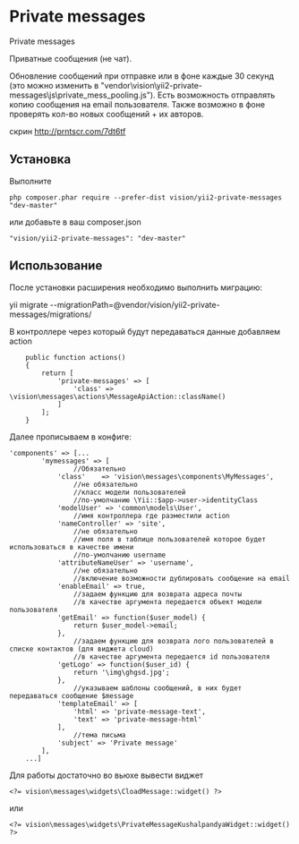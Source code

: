 Private messages
================
Private messages

Приватные сообщения (не чат).

Обновление сообщений при отправке или в фоне каждые 30 секунд (это можно изменить в "vendor\vision\yii2-private-messages\js\private_mess_pooling.js").
Есть возможность отправлять копию сообщения на email пользователя.
Также возможно в фоне проверять кол-во новых сообщений + их авторов.

скрин http://prntscr.com/7dt6tf



Установка
------------

Выполните

```
php composer.phar require --prefer-dist vision/yii2-private-messages "dev-master"
```

или добавьте в ваш composer.json

```
"vision/yii2-private-messages": "dev-master"
```

Использование
-----

После установки расширения необходимо выполнить миграцию:

yii migrate --migrationPath=@vendor/vision/yii2-private-messages/migrations/


В контроллере через который будут передаваться данные добавляем action
 
 ```
     public function actions()
     {
         return [
             'private-messages' => [
                 'class' => \vision\messages\actions\MessageApiAction::className()
             ]
         ];
     }
  ```

Далее прописываем в конфиге:

```
'components' => [...
        'mymessages' => [
                //Обязательно
            'class'    => 'vision\messages\components\MyMessages',
                //не обязательно
                //класс модели пользователей
                //по-умолчанию \Yii::$app->user->identityClass
            'modelUser' => 'common\models\User',
                //имя контроллера где разместили action
            'nameController' => 'site',
                //не обязательно
                //имя поля в таблице пользователей которое будет использоваться в качестве имени
                //по-умолчанию username
            'attributeNameUser' => 'username',
                //не обязательно
                //включение возможности дублировать сообщение на email
            'enableEmail' => true,
                //задаем функцию для возврата адреса почты
                //в качестве аргумента передается объект модели пользователя
            'getEmail' => function($user_model) {
                return $user_model->email;
            },
                //задаем функцию для возврата лого пользователей в списке контактов (для виджета cloud)
                //в качестве аргумента передается id пользователя
            'getLogo' => function($user_id) {
                return '\img\ghgsd.jpg';
            },
                //указываем шаблоны сообщений, в них будет передаваться сообщение $message
            'templateEmail' => [
                'html' => 'private-message-text',
                'text' => 'private-message-html'
            ],
                //тема письма
            'subject' => 'Private message'
        ],
    ...]
```
     
Для работы достаточно во вьюхе вывести виджет

```
<?= vision\messages\widgets\CloadMessage::widget() ?>
```
или
```
<?= vision\messages\widgets\PrivateMessageKushalpandyaWidget::widget() ?>
```

